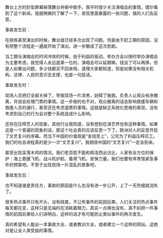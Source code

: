 舞台上方的巨型屏幕掉落舞台并砸中歌手。我平时很少关注演唱会的事情，偶尔看到了这个新闻，我就稍微的了解了一下，发现里面暴露的一些问题，值的人们去反思。

事故发生前：

在排练甚至演出的时候，舞台就已经多次出现了问题。但是由于赶工期的原因，没有把整个流程走一遍就开始了演出，进一步酿成了这次悲剧。

当工期与演唱会的时间冲突的时候，由于利益的驱动，举办方会以按时举办演唱会为主要考虑。我觉得人永远是第一位的，演唱会可以延期嘛。钱没了可以再挣，但是人如果出问题，多少钱都买不回来呀。道理大家都知道，但是如果没有相关机构、法律、人民的意识去支撑，也是一句屁话。

事故发生时：

现场人员把灯全部关掉了，导致现场一片漆黑，妨碍了施救。负责人让观众有序撤离，并说会处理门票的事情。这一步做的也不对，观众撤离的话会影响救援车辆和救援人员的通行，甚至还在考虑退票的事情。这就是缺乏系统化思维的表现，没有考虑到自己的行为会对整个系统造成什么影响。

还存在压榨艺人的现象，其他行业我知道，没有想到在演艺界也有这种事情。如果这是一个普遍的现象的话，那这个社会真的应该反思一下了。欧洲对人的反思开启了文艺复兴的序幕。而当下中国的价值观是“金钱至上”，公司为了利益压榨员工。我们的社会进程真的是少一次“文艺复兴”。我相信中国的“文艺复兴”一定会到来。

甚至出现呆落木鸡的情况。我们老百姓不能和佩洛西出访比，人家有全方位的保护：海上救援飞机、战斗机护航、备用飞机、安保力量。我们也要有体育馆紧急事件的预案吧。不至于出现现场一片混乱的景象吧。

事故发生后：

也不知道谁是责任方，事故的原因是什么也没有进一步公开，上了一天热搜就消失了。

很多热点事件只有开头，没有结尾，不公布事件的前因后果。人们关注的热点事件每天都在变，这样只是无端的在消耗着精力，其实一点用也没有，真不如把一件事情的前因后果给人们讲明白，这样的话才有可能防止类似事件的再次发生。

真的希望有人能出一本事故大全，或者教训大全，或者建立一个这样的网站。这绝对是让全人类受益的事情。